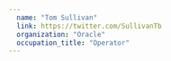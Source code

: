 ```yaml
---
  name: "Tom Sullivan"
  link: https://twitter.com/SullivanTb
  organization: "Oracle"
  occupation_title: "Operator"
---
```

